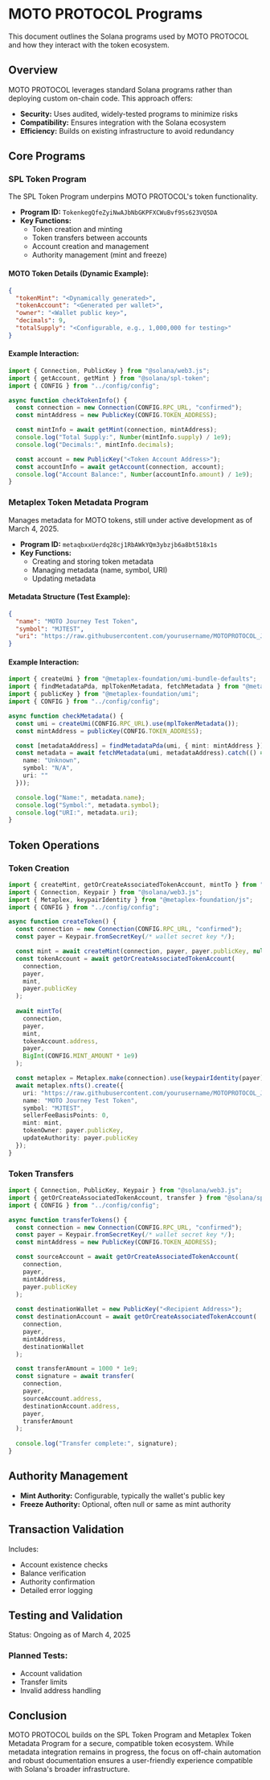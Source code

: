 # MOTO PROTOCOL Programs

This document outlines the Solana programs used by MOTO PROTOCOL and how they interact with the token ecosystem.

## Overview
MOTO PROTOCOL leverages standard Solana programs rather than deploying custom on-chain code. This approach offers:

- **Security:** Uses audited, widely-tested programs to minimize risks
- **Compatibility:** Ensures integration with the Solana ecosystem
- **Efficiency:** Builds on existing infrastructure to avoid redundancy

## Core Programs

### SPL Token Program
The SPL Token Program underpins MOTO PROTOCOL's token functionality.

- **Program ID:** `TokenkegQfeZyiNwAJbNbGKPFXCWuBvf9Ss623VQ5DA`
- **Key Functions:**
  - Token creation and minting
  - Token transfers between accounts
  - Account creation and management
  - Authority management (mint and freeze)

#### MOTO Token Details (Dynamic Example):
```json
{
  "tokenMint": "<Dynamically generated>",
  "tokenAccount": "<Generated per wallet>",
  "owner": "<Wallet public key>",
  "decimals": 9,
  "totalSupply": "<Configurable, e.g., 1,000,000 for testing>"
}
```

#### Example Interaction:
```typescript
import { Connection, PublicKey } from "@solana/web3.js";
import { getAccount, getMint } from "@solana/spl-token";
import { CONFIG } from "../config/config";

async function checkTokenInfo() {
  const connection = new Connection(CONFIG.RPC_URL, "confirmed");
  const mintAddress = new PublicKey(CONFIG.TOKEN_ADDRESS);

  const mintInfo = await getMint(connection, mintAddress);
  console.log("Total Supply:", Number(mintInfo.supply) / 1e9);
  console.log("Decimals:", mintInfo.decimals);

  const account = new PublicKey("<Token Account Address>");
  const accountInfo = await getAccount(connection, account);
  console.log("Account Balance:", Number(accountInfo.amount) / 1e9);
}
```

### Metaplex Token Metadata Program
Manages metadata for MOTO tokens, still under active development as of March 4, 2025.

- **Program ID:** `metaqbxxUerdq28cj1RbAWkYQm3ybzjb6a8bt518x1s`
- **Key Functions:**
  - Creating and storing token metadata
  - Managing metadata (name, symbol, URI)
  - Updating metadata

#### Metadata Structure (Test Example):
```json
{
  "name": "MOTO Journey Test Token",
  "symbol": "MJTEST",
  "uri": "https://raw.githubusercontent.com/yourusername/MOTOPROTOCOL_Journey/main/assets/token-metadata.json"
}
```

#### Example Interaction:
```typescript
import { createUmi } from "@metaplex-foundation/umi-bundle-defaults";
import { findMetadataPda, mplTokenMetadata, fetchMetadata } from "@metaplex-foundation/mpl-token-metadata";
import { publicKey } from "@metaplex-foundation/umi";
import { CONFIG } from "../config/config";

async function checkMetadata() {
  const umi = createUmi(CONFIG.RPC_URL).use(mplTokenMetadata());
  const mintAddress = publicKey(CONFIG.TOKEN_ADDRESS);

  const [metadataAddress] = findMetadataPda(umi, { mint: mintAddress });
  const metadata = await fetchMetadata(umi, metadataAddress).catch(() => ({
    name: "Unknown",
    symbol: "N/A",
    uri: ""
  }));

  console.log("Name:", metadata.name);
  console.log("Symbol:", metadata.symbol);
  console.log("URI:", metadata.uri);
}
```

## Token Operations

### Token Creation
```typescript
import { createMint, getOrCreateAssociatedTokenAccount, mintTo } from "@solana/spl-token";
import { Connection, Keypair } from "@solana/web3.js";
import { Metaplex, keypairIdentity } from "@metaplex-foundation/js";
import { CONFIG } from "../config/config";

async function createToken() {
  const connection = new Connection(CONFIG.RPC_URL, "confirmed");
  const payer = Keypair.fromSecretKey(/* wallet secret key */);

  const mint = await createMint(connection, payer, payer.publicKey, null, 9);
  const tokenAccount = await getOrCreateAssociatedTokenAccount(
    connection, 
    payer, 
    mint, 
    payer.publicKey
  );
  
  await mintTo(
    connection, 
    payer, 
    mint, 
    tokenAccount.address, 
    payer, 
    BigInt(CONFIG.MINT_AMOUNT * 1e9)
  );

  const metaplex = Metaplex.make(connection).use(keypairIdentity(payer));
  await metaplex.nfts().create({
    uri: "https://raw.githubusercontent.com/yourusername/MOTOPROTOCOL_Journey/main/assets/token-metadata.json",
    name: "MOTO Journey Test Token",
    symbol: "MJTEST",
    sellerFeeBasisPoints: 0,
    mint: mint,
    tokenOwner: payer.publicKey,
    updateAuthority: payer.publicKey
  });
}
```

### Token Transfers
```typescript
import { Connection, PublicKey, Keypair } from "@solana/web3.js";
import { getOrCreateAssociatedTokenAccount, transfer } from "@solana/spl-token";
import { CONFIG } from "../config/config";

async function transferTokens() {
  const connection = new Connection(CONFIG.RPC_URL, "confirmed");
  const payer = Keypair.fromSecretKey(/* wallet secret key */);
  const mintAddress = new PublicKey(CONFIG.TOKEN_ADDRESS);

  const sourceAccount = await getOrCreateAssociatedTokenAccount(
    connection, 
    payer, 
    mintAddress, 
    payer.publicKey
  );
  
  const destinationWallet = new PublicKey("<Recipient Address>");
  const destinationAccount = await getOrCreateAssociatedTokenAccount(
    connection, 
    payer, 
    mintAddress, 
    destinationWallet
  );

  const transferAmount = 1000 * 1e9;
  const signature = await transfer(
    connection, 
    payer, 
    sourceAccount.address, 
    destinationAccount.address, 
    payer, 
    transferAmount
  );
  
  console.log("Transfer complete:", signature);
}
```

## Authority Management
- **Mint Authority:** Configurable, typically the wallet's public key
- **Freeze Authority:** Optional, often null or same as mint authority

## Transaction Validation
Includes:
- Account existence checks
- Balance verification
- Authority confirmation
- Detailed error logging

## Testing and Validation
Status: Ongoing as of March 4, 2025

### Planned Tests:
- Account validation
- Transfer limits
- Invalid address handling

## Conclusion
MOTO PROTOCOL builds on the SPL Token Program and Metaplex Token Metadata Program for a secure, compatible token ecosystem. While metadata integration remains in progress, the focus on off-chain automation and robust documentation ensures a user-friendly experience compatible with Solana's broader infrastructure.
